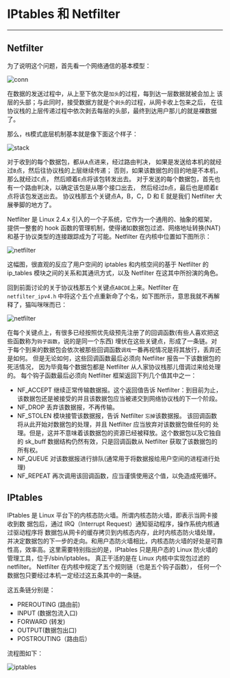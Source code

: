 # IPtables 和 Netfilter

----


## Netfilter

  为了说明这个问题，首先看一个网络通信的基本模型：
 
 ![conn][1]

  在数据的发送过程中，从上至下依次是`加头`的过程，每到达一层数据就被会加上
该层的头部；与此同时，接受数据方就是个`剥头`的过程，从网卡收上包来之后，
在往协议栈的上层传递过程中依次剥去每层的头部，最终到达用户那儿的就是裸数据了。

那么，`栈`模式底层机制基本就是像下面这个样子：

 ![stack][2] 


对于收到的每个数据包，都从`A`点进来，经过路由判决，
如果是发送给本机的就经过`B`点，然后往协议栈的上层继续传递；
否则，如果该数据包的目的地是不本机，那么就经过`C`点，
然后顺着`E`点将该包转发出去。
对于发送的每个数据包，首先也有一个路由判决，以确定该包是从哪个接口出去，
然后经过`D`点，最后也是顺着`E`点将该包发送出去。
协议栈那五个关键点A，B，C，D 和 E 就是我们 Netfilter 大展拳脚的地方了。


Netfilter 是 Linux 2.4.x 引入的一个子系统，它作为一个通用的、抽象的框架，
提供一整套的 hook 函数的管理机制，使得诸如数据包过滤、网络地址转换(NAT)
和基于协议类型的连接跟踪成为了可能。Netfilter 在内核中位置如下图所示：

  ![netfilter][3]

这幅图，很直观的反应了用户空间的 iptables 和内核空间的基于 Netfilter 的 
ip_tables 模块之间的关系和其通讯方式，以及 Netfilter 在这其中所扮演的角色。

回到前面讨论的关于协议栈那五个关键点`ABCDE`上来。Netfilter 在`netfilter_ipv4.h`
中将这个五个点重新命了个名，如下图所示，意思我就不再解释了，猫叫咪咪而已：


  ![netfilter][4]


在每个关键点上，有很多已经按照优先级预先注册了的回调函数(有些人喜欢把这些函数称为`钩子函数`，说的是同一个东西)
埋伏在这些关键点，形成了一条链。对于每个到来的数据包会依次被那些回调函数`调戏`一番再视情况是将其放行，丢弃还是如何。
但是无论如何，这些回调函数最后必须向 Netfilter 报告一下该数据包的死活情况，
因为毕竟每个数据包都是 Netfilter 从人家协议栈那儿借调过来给处理的。
每个钩子函数最后必须向 Netfilter 框架返回下列几个值其中之一：

*  NF_ACCEPT 继续正常传输数据报。这个返回值告诉 Netfilter：到目前为止，
该数据包还是被接受的并且该数据包应当被递交到网络协议栈的下一个阶段。
*  NF_DROP 丢弃该数据报，不再传输。
*  NF_STOLEN 模块接管该数据报，告诉 Netfilter `忘掉`该数据报。
该回调函数将从此开始对数据包的处理，并且 Netfilter 应当放弃对该数据包做任何的
处理。但是，这并不意味着该数据包的资源已经被释放。这个数据包以及它独自的 sk_buff 数据结构仍然有效，只是回调函数从 Netfilter 获取了该数据包的所有权。
*  NF_QUEUE 对该数据报进行排队(通常用于将数据报给用户空间的进程进行处理)
*  NF_REPEAT 再次调用该回调函数，应当谨慎使用这个值，以免造成死循环。


## IPtables
IPtables 是 Linux 平台下的内核态防火墙。所谓内核态防火墙，即表示当网卡接收到数
据包后，通过 IRQ（Interrupt Request）通知驱动程序，操作系统内核通过驱动程序将
数据包从网卡的缓存拷贝到内核态内存，此时内核态防火墙处理，并决定数据包的下一步的走向。和用户态防火墙相比，内核态防火墙的好处是可靠性高，效率高。这里需要特别指出的是，IPtables 只是用户态的 Linux 防火墙的管理工具，位于/sbin/iptables。
真正干活的是在 Linux 内核中实现包过滤的 netfilter。
Netfilter 在内核中规定了五个规则链（也是五个钩子函数），
任何一个数据包只要经过本机一定经过这五条其中的一条链。

这五条链分别是：

 * PREROUTING (路由前)
 * INPUT (数据包流入口)
 * FORWARD (转发)
 * OUTPUT(数据包出口)              
 * POSTROUTING（路由后）

流程图如下：

 ![iptables][5]



[1]: ../../../images/linux_base/conn.png
[2]: ../../../images/linux_base/stack.png
[3]: ../../../images/linux_base/netfilter.png
[4]: ../../../images/linux_base/netfilter2.png
[5]: ../../../images/linux_base/iptables.png

